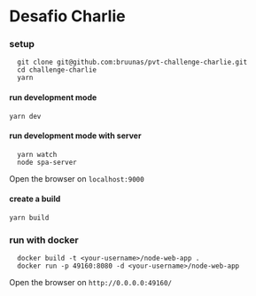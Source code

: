 # Desafio Charlie

###  setup

```
  git clone git@github.com:bruunas/pvt-challenge-charlie.git
  cd challenge-charlie
  yarn
```

#### run development mode
`yarn dev`

#### run development mode with server
```
  yarn watch
  node spa-server
```

Open the browser on `localhost:9000`


#### create a build
`yarn build`

### run with docker
```
  docker build -t <your-username>/node-web-app .
  docker run -p 49160:8080 -d <your-username>/node-web-app
```

Open the browser on `http://0.0.0.0:49160/`